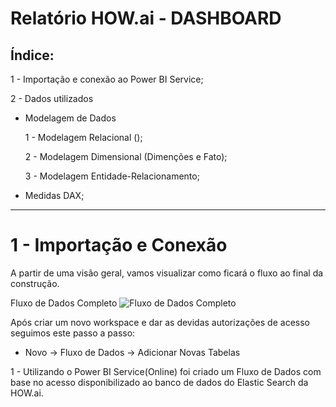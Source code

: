 # Relatório HOW.ai - DASHBOARD

## Índice:

1 - Importação e conexão ao Power BI Service;

2 - Dados utilizados
  *	Modelagem de Dados
  
      1 - Modelagem Relacional ();
  
      2 - Modelagem Dimensional (Dimenções e Fato);
  
      3 - Modelagem Entidade-Relacionamento;
  *	Medidas DAX;

___

# 1 - Importação e Conexão

A partir de uma visão geral, vamos visualizar como ficará o fluxo ao final da construção.

Fluxo de Dados Completo
![Fluxo de Dados Completo](https://github.com/fuculo/Engenharia-de-Dados/assets/138727304/e86abfb7-19fa-4456-91c4-387f8aa58307)

Após criar um novo workspace e dar as devidas autorizações de acesso seguimos este passo a passo:
* Novo -> Fluxo de Dados -> Adicionar Novas Tabelas



1 - Utilizando o Power BI Service(Online) foi criado um Fluxo de Dados com base no acesso disponibilizado ao banco de dados do Elastic Search da HOW.ai.
